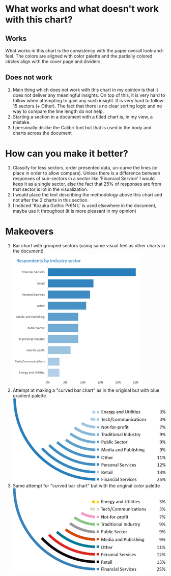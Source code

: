 # What works and what doesn't work with this chart?
## Works
What works in this chart is the consistency with the paper overall look-and-feel.
The colors are aligned with color palette and the partially colored circles align with the cover page and dividers.


## Does not work
1. Main thing which does not work with this chart in my opinion is that it does not deliver any meaningful insights.
On top of this, it is very hard to follow when attempting to gain any such insight.
It is very hard to follow 15 sectors (+ Other). The fact that there is no clear sorting logic and no way to compare the line length do not help.
2. Starting a section in a document with a titled chart is, in my view, a mistake.
3. I personally dislike the Calibri font but that is used in the body and charts across the document


# How can you make it better?
1. Classify for less sectors, order presented data, un-curve the lines (or place in order to allow compare). Unless there is a difference between responses of sub-sectors in a sector like 'Financial Service' I would keep it as a single sector, else the fact that 25% of responses are from that sector is lot in the visualization.
2. I would place the text describing the methodology above this chart and not after the 2 charts in this section.
3. I noticed 'Kozuka Gothic Pr6N L' is used elsewhere in the document, maybe use it throughout (it is more pleasant in my opinion)

# Makeovers
1. Bar chart with grouped sectors (using same visual feel as other charts in the document)
![Image 1st proposal](./simple-bar-chart.png)
2. Attempt at making a "curved bar chart" as in the original but with blue gradient palette
![Image 2nd proposal](./attempt-curve-chart-blue.png)
3. Same attempt for "curved bar chart" but with the original color palette
![Image 3rd proposal](./attempt-curve-chart-colors.png)

